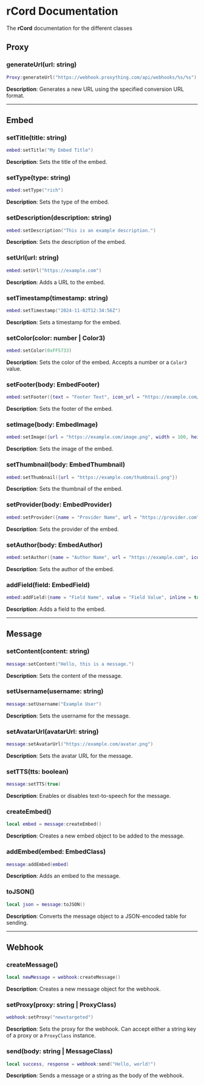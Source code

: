 # rCord Documentation

The **rCord** documentation for the different classes
## Proxy
### generateUrl(url: string)
```lua
Proxy:generateUrl("https://webhook.proxything.com/api/webhooks/%s/%s")
```
**Description**: Generates a new URL using the specified conversion URL format.

---

## Embed
### setTitle(title: string)
```lua
embed:setTitle("My Embed Title")
```
**Description**: Sets the title of the embed.

### setType(type: string)
```lua
embed:setType("rich")
```
**Description**: Sets the type of the embed.

### setDescription(description: string)
```lua
embed:setDescription("This is an example description.")
```
**Description**: Sets the description of the embed.

### setUrl(url: string)
```lua
embed:setUrl("https://example.com")
```
**Description**: Adds a URL to the embed.

### setTimestamp(timestamp: string)
```lua
embed:setTimestamp("2024-11-02T12:34:56Z")
```
**Description**: Sets a timestamp for the embed.

### setColor(color: number | Color3)
```lua
embed:setColor(0xFF5733)
```
**Description**: Sets the color of the embed. Accepts a number or a `Color3` value.

### setFooter(body: EmbedFooter)
```lua
embed:setFooter({text = "Footer Text", icon_url = "https://example.com/icon.png"})
```
**Description**: Sets the footer of the embed.

### setImage(body: EmbedImage)
```lua
embed:setImage({url = "https://example.com/image.png", width = 100, height = 100})
```
**Description**: Sets the image of the embed.

### setThumbnail(body: EmbedThumbnail)
```lua
embed:setThumbnail({url = "https://example.com/thumbnail.png"})
```
**Description**: Sets the thumbnail of the embed.

### setProvider(body: EmbedProvider)
```lua
embed:setProvider({name = "Provider Name", url = "https://provider.com"})
```
**Description**: Sets the provider of the embed.

### setAuthor(body: EmbedAuthor)
```lua
embed:setAuthor({name = "Author Name", url = "https://example.com", icon_url = "https://example.com/icon.png"})
```
**Description**: Sets the author of the embed.

### addField(field: EmbedField)
```lua
embed:addField({name = "Field Name", value = "Field Value", inline = true})
```
**Description**: Adds a field to the embed.

---

## Message
### setContent(content: string)
```lua
message:setContent("Hello, this is a message.")
```
**Description**: Sets the content of the message.

### setUsername(username: string)
```lua
message:setUsername("Example User")
```
**Description**: Sets the username for the message.

### setAvatarUrl(avatarUrl: string)
```lua
message:setAvatarUrl("https://example.com/avatar.png")
```
**Description**: Sets the avatar URL for the message.

### setTTS(tts: boolean)
```lua
message:setTTS(true)
```
**Description**: Enables or disables text-to-speech for the message.

### createEmbed()
```lua
local embed = message:createEmbed()
```
**Description**: Creates a new embed object to be added to the message.

### addEmbed(embed: EmbedClass)
```lua
message:addEmbed(embed)
```
**Description**: Adds an embed to the message.

### toJSON()
```lua
local json = message:toJSON()
```
**Description**: Converts the message object to a JSON-encoded table for sending.

---

## Webhook
### createMessage()
```lua
local newMessage = webhook:createMessage()
```
**Description**: Creates a new message object for the webhook.

### setProxy(proxy: string | ProxyClass)
```lua
webhook:setProxy("newstargeted")
```
**Description**: Sets the proxy for the webhook. Can accept either a string key of a proxy or a `ProxyClass` instance.

### send(body: string | MessageClass)
```lua
local success, response = webhook:send("Hello, world!")
```
**Description**: Sends a message or a string as the body of the webhook.
